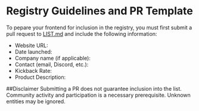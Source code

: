 # Registry Guidelines and PR Template

To pepare your frontend for inclusion in the registry, you must first submit a pull request to [LIST.md](LIST.md) and include the following information: 

- Website URL: 
- Date launched: 
- Company name (if applicable): 
- Contact (email, Discord, etc.): 
- Kickback Rate: 
- Product Description: 

##Disclaimer
Submitting a PR does not guarantee inclusion into the list. Community activity and participation is a necessary prerequisite. Unknown entities may be ignored. 
